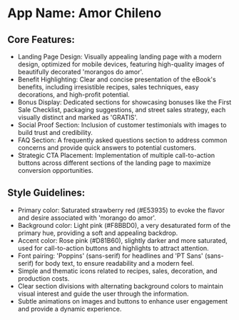 # **App Name**: Amor Chileno

## Core Features:

- Landing Page Design: Visually appealing landing page with a modern design, optimized for mobile devices, featuring high-quality images of beautifully decorated 'morangos do amor'.
- Benefit Highlighting: Clear and concise presentation of the eBook's benefits, including irresistible recipes, sales techniques, easy decorations, and high-profit potential.
- Bonus Display: Dedicated sections for showcasing bonuses like the First Sale Checklist, packaging suggestions, and street sales strategy, each visually distinct and marked as 'GRATIS'.
- Social Proof Section: Inclusion of customer testimonials with images to build trust and credibility.
- FAQ Section: A frequently asked questions section to address common concerns and provide quick answers to potential customers.
- Strategic CTA Placement: Implementation of multiple call-to-action buttons across different sections of the landing page to maximize conversion opportunities.

## Style Guidelines:

- Primary color: Saturated strawberry red (#E53935) to evoke the flavor and desire associated with 'morango do amor'.
- Background color: Light pink (#F8BBD0), a very desaturated form of the primary hue, providing a soft and appealing backdrop.
- Accent color: Rose pink (#D81B60), slightly darker and more saturated, used for call-to-action buttons and highlights to attract attention.
- Font pairing: 'Poppins' (sans-serif) for headlines and 'PT Sans' (sans-serif) for body text, to ensure readability and a modern feel.
- Simple and thematic icons related to recipes, sales, decoration, and production costs.
- Clear section divisions with alternating background colors to maintain visual interest and guide the user through the information.
- Subtle animations on images and buttons to enhance user engagement and provide a dynamic experience.